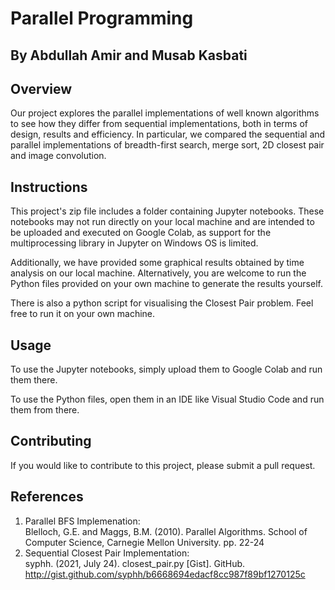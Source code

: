 # Parallel Programming
## By Abdullah Amir and Musab Kasbati

## Overview

Our project explores the parallel implementations of well known algorithms to see how they differ from sequential implementations, both in terms of design, results and efficiency. In particular, we compared the sequential and parallel implementations of breadth-first search, merge sort, 2D closest pair and image convolution.

## Instructions
This project's zip file includes a folder containing Jupyter notebooks. These notebooks may not run directly on your local machine and are intended to be uploaded and executed on Google Colab, as support for the multiprocessing library in Jupyter on Windows OS is limited. 

Additionally, we have provided some graphical results obtained by time analysis on our local machine. Alternatively, you are welcome to run the Python files provided on your own machine to generate the results yourself.

There is also a python script for visualising the Closest Pair problem. Feel free to run it on your own machine.

## Usage

To use the Jupyter notebooks, simply upload them to Google Colab and run them there. 

To use the Python files, open them in an IDE like Visual Studio Code and run them from there.

## Contributing

If you would like to contribute to this project, please submit a pull request.

## References

1. Parallel BFS Implemenation:  
Blelloch, G.E. and Maggs, B.M. (2010). Parallel Algorithms. School of Computer Science, Carnegie Mellon University. pp. 22-24
2. Sequential Closest Pair Implementation:  
syphh. (2021, July 24). closest_pair.py [Gist]. GitHub. http://gist.github.com/syphh/b6668694edacf8cc987f89bf1270125c
